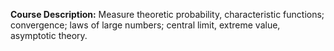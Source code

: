 **Course Description:** Measure theoretic probability, characteristic functions; convergence; laws of large numbers; central limit, extreme value, asymptotic theory.